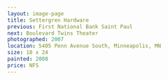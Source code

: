```yaml
---
layout: image-page
title: Settergren Hardware
previous: First National Bank Saint Paul
next: Boulevard Twins Theater
photographed: 2007
location: 5405 Penn Avenue South, Minneapolis, MN
size: 18 x 24
painted: 2008
price: NFS
---
```

